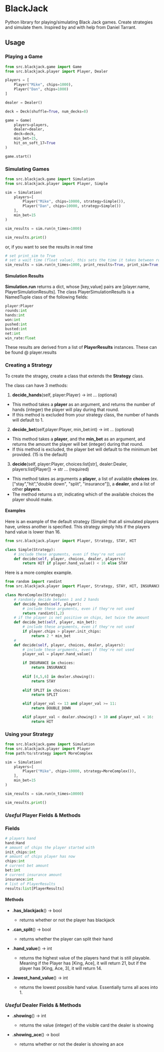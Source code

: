 # BlackJack
Python library for playing/simulating Black Jack games. 
Create strategies and simulate them. Inspired by and with help from Daniel Tarrant.

## Usage
### Playing a Game
```python
from src.blackjack.game import Game
from src.blackjack.player import Player, Dealer

players = [
    Player("Mike", chips=1000),
    Player("Dan", chips=1000)
]

dealer = Dealer()

deck = Deck(shuffle=True, num_decks=8)

game = Game(
    players=players, 
    dealer=dealer,
    deck=deck, 
    min_bet=15,
    hit_on_soft_17=True
)

game.start()
```

### Simulating Games
```python
from src.blackjack.game import Simulation
from src.blackjack.player import Player, Simple

sim = Simulation(
    players=[
        Player("Mike", chips=10000, strategy=Simple()),
        Player("Dan", chips=10000, strategy=Simple())
    ],
    min_bet=15
)

sim_results = sim.run(n_times=1000)

sim_results.print()
```
or, if you want to see the results in real time
```python
# set print_sim to True
# set a wait time (float value), this sets the time it takes between rounds. 
sim_results = sim.run(n_times=1000, print_results=True, print_sim=True, wait=.01)
```

#### Simulation Results
**Simulation.run** returns a dict, whose [key,value] pairs are [player.name, PlayerSimulationResults]. The class PlayerSimulationResults is a NamedTuple class of the following fields:
```python
player:Player
rounds:int
hands:int
won:int
pushed:int
busted:int
net:int
win_rate:float
```
These results are derived from a list of **PlayerResults** instances. These can be found @ player.results

### Creating a Strategy

To create the stragey, create a class that extends the **Strategy** class.

The class can have 3 methods:

1. **decide_hands**(self, player:Player) -> int ... (optional)
* This method takes a **player** as an argument, and returns the number of hands (integer) the player will play during that round.
* If this method is excluded from your strategy class, the number of hands will default to 1.
2. **decide_bet**(self,player:Player, min_bet:int) -> int ... (optional)
* This method takes a **player**, and the **min_bet** as an argument, and returns the amount the player will bet (integer) during that round.
* If this method is excluded, the player bet will default to the minimum bet provided. (15 is the default)
3. **decide**(self, player:Player, choices:list[str], dealer:Dealer, players:list[Player]) -> str ... (required)
* This method takes as arguments a **player**, a list of available **choices** (ex. ["stay","hit","double down", "split", "insurance"]), a **dealer**, and a list of other **players**. 
* The method returns a str, indicating which of the available choices the player should make. 

#### Examples

Here is an example of the default strategy (Simple) that all simulated players have, unless another is specified. This strategy simply hits if the players hand value is lower than 16. 

```python
from src.blackjack.player import Player, Strategy, STAY, HIT

class Simple(Strategy):
    # include these arguments, even if they're not used
    def decide(self, player, choices, dealer, players):
        return HIT if player.hand_value() < 16 else STAY
```

Here is a more complex example.

```python
from random import randint 
from src.blackjack.player import Player, Strategy, STAY, HIT, INSURANCE, DOUBLE_DOWN, SPLIT

class MoreComplex(Strategy):
    # randomly decide between 1 and 2 hands
    def decide_hands(self, player):
        # include these arguments, even if they're not used
        return randint(1,2)
    # if the player is net positive on chips, bet twice the amount
    def decide_bet(self, player, min_bet):
        # include these arguments, even if they're not used
        if player.chips > player.init_chips:
            return 2 * min_bet
    #
    def decide(self, player, choices, dealer, players):
        # include these arguments, even if they're not used
        player_val = player.hand_value()

        if INSURANCE in choices:
            return INSURANCE
        
        elif [4,5,6] in dealer.showing():
            return STAY
        
        elif SPLIT in choices:
            return SPLIT

        elif player_val <= 13 and player_val >= 11:
            return DOUBLE_DOWN

        elif player_val < dealer.showing() + 10 and player_val < 16:
            return HIT
```

### Using your Strategy
```python
from src.blackjack.game import Simulation
from src.blackjack.player import Player
from path/to/strategy import MoreComplex

sim = Simulation(
    players=[
        Player("Mike", chips=10000, strategy=MoreComplex()),
    ],
    min_bet=15
)

sim_results = sim.run(n_times=10000)

sim_results.print()

```

### *Useful* Player Fields & Methods
### Fields
```python 
# players hand
hand:Hand
# amount of chips the player started with
init_chips:int
# amount of chips player has now
chips:int
# current bet amount
bet:int
# current insurance amount
insurance:int
# list of PlayerResults 
results:list[PlayerResults]
```
#### Methods

* **.has_blackjack**() -> bool
    * returns whether or not the player has blackjack

* **.can_split**() -> bool
    * returns whether the player can split their hand

* **.hand_value**() -> int
    * returns the highest value of the players hand that is still playable. Meaning if the Player has [King, Ace], it will return 21, but if the player has [King, Ace, 3], it will return 14.

* **.lowest_hand_value**() -> int
    * returns the lowest possible hand value. Essentially turns all aces into 1.

### *Useful* Dealer Fields & Methods

* **.showing**() -> int
    * returns the value (integer) of the visible card the dealer is showing

* **.showing_ace**() -> bool
    * returns whether or not the dealer is showing an ace

